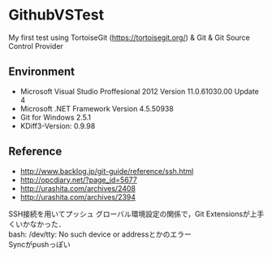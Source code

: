 # GithubVSTest
My first test using TortoiseGit (https://tortoisegit.org/) & Git & Git Source Control Provider  

## Environment
* Microsoft Visual Studio Proffesional 2012 Version 11.0.61030.00 Update 4  
* Microsoft .NET Framework Version 4.5.50938
* Git for Windows 2.5.1
* KDiff3-Version: 0.9.98

## Reference
* http://www.backlog.jp/git-guide/reference/ssh.html  
* http://opcdiary.net/?page_id=5677  
* http://urashita.com/archives/2408  
* http://urashita.com/archives/2394  

SSH接続を用いてプッシュ
グローバル環境設定の関係で，Git Extensionsが上手くいかなかった．  
bash: /dev/tty: No such device or addressとかのエラー  
Syncがpushっぽい  
